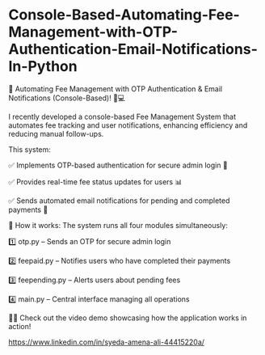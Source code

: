 # Console-Based-Automating-Fee-Management-with-OTP-Authentication-Email-Notifications-In-Python

🚀 Automating Fee Management with OTP Authentication & Email Notifications (Console-Based)! 📩💻

I recently developed a console-based Fee Management System that automates fee tracking and user notifications, enhancing efficiency and reducing manual follow-ups.

This system:

  ✅ Implements OTP-based authentication for secure admin login 🔑

  ✅ Provides real-time fee status updates for users 📊

  ✅ Sends automated email notifications for pending and completed payments 📩


🔹 How it works: The system runs all four modules simultaneously:

  1️⃣ otp.py – Sends an OTP for secure admin login
  
  2️⃣ feepaid.py – Notifies users who have completed their payments

  3️⃣ feepending.py – Alerts users about pending fees

4️⃣ main.py – Central interface managing all operations

🎥📌 Check out the video demo showcasing how the application works in action!

  https://www.linkedin.com/in/syeda-amena-ali-44415220a/

